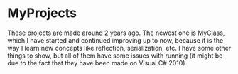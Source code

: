 # MyProjects
These projects are made around 2 years ago.
The newest one is MyClass, which I have started and continued improving up to now, because it is the way I learn new concepts like reflection, serialization, etc.
I have some other things to show, but all of them have some issues with running (it might be due to the fact that they have been made on Visual C# 2010).
